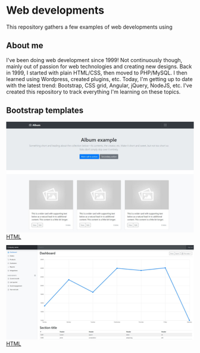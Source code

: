 # Web developments

This repository gathers a few examples of web developments using 

## About me

I've been doing web development since 1999! Not continuously though, mainly out of passion for web technologies and creating new designs.  Back in 1999, I started with plain HTML/CSS, then moved to PHP/MySQL.  I then learned using Wordpress, created plugins, etc.  Today, I'm getting up to date with the latest trend: Bootstrap, CSS grid, Angular, jQuery, NodeJS, etc.  I've created this repository to track everything I'm learning on these topics.

## Bootstrap templates

![alt text](templates/bootstrap1.jpg?raw=true "Album")
[HTML](templates/bootstrap1.html)

![alt text](templates/bootstrap2.jpg?raw=true "Dashboard")
[HTML](templates/bootstrap2.html)
